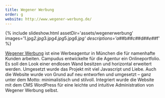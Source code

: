 ```yaml
---
title: Wegener Werbung
order: g
website: http://www.wegener-werbung.de/
---
```


{% include slideshow.html assetDir='assets/wegenerwerbung' images='1.jpg*2.jpg*3.jpg*4.jpg*5.jpg*6.jpg' descriptions='a#*#b#*#c#*#d#*#e#*#f' %}

[Wegener Werbung](http://www.wegener-werbung.de/) ist eine Werbeagentur in München die für namenhafte Kunden arbeiten. Campudus entwickelte für die Agentur ein Onlineportfolio. Es soll den Look einer endlosen Wand besitzen und horizontal erweitert werden. Umgesetzt wurde das Projekt mit viel Javascript und Liebe. Auch die Website wurde von Grund auf neu entworfen und umgesetzt – ganz unter dem Motto: minimalistisch und stilvoll. Integriert wurde die Website mit dem CMS WordPress für eine leichte und intuitive Administration von Wegener Werbung selbst.
